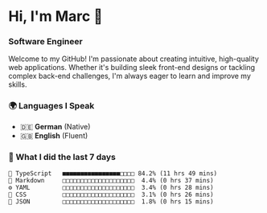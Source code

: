# Hi, I'm Marc 👋 
### Software Engineer

Welcome to my GitHub! I'm passionate about creating intuitive, high-quality web applications. Whether it's building sleek front-end designs or tackling complex back-end challenges, I'm always eager to learn and improve my skills.  

### 🌍 Languages I Speak  
- 🇩🇪 **German** (Native)  
- 🇬🇧 **English** (Fluent)

### 🤯 What I did the last 7 days

```
🔷 TypeScript   ■■■■■■■■■■■■■■■■□□□□ 84.2% (11 hrs 49 mins)
📝 Markdown     □□□□□□□□□□□□□□□□□□□□  4.4% (0 hrs 37 mins)
⚙️ YAML         □□□□□□□□□□□□□□□□□□□□  3.4% (0 hrs 28 mins)
🎨 CSS          □□□□□□□□□□□□□□□□□□□□  3.1% (0 hrs 26 mins)
📄 JSON         □□□□□□□□□□□□□□□□□□□□  1.8% (0 hrs 15 mins)
```
